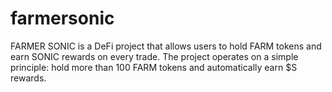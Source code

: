 # farmersonic
FARMER SONIC is a DeFi project that allows users to hold FARM tokens and earn SONIC rewards on every trade. The project operates on a simple principle: hold more than 100 FARM tokens and automatically earn $S rewards.

